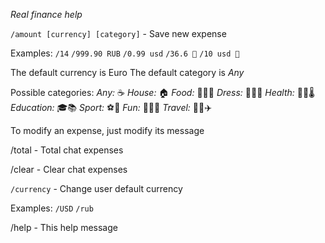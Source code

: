 *Real finance help*
  
  `/amount [currency] [category]` - Save new expense
  
  Examples:
  `/14`
  `/999.90 RUB`
  `/0.99 usd`
  `/36.6 💊`
  `/10 usd 🍕`
  
  The default currency is Euro
  The default category is _Any_
  
  Possible categories:
  _Any:_ ☕️
  _House:_ 🏠
  _Food:_ 🍞🍕🍌
  _Dress:_ 👔👠👖
  _Health:_ 💊💉🌡
  _Education:_ 🎓📚
  _Sport:_ ⚽️🏸
  _Fun:_ 🎉🍺🎁
  _Travel:_ 🚕🚂✈️
  
  To modify an expense, just modify its message
  
  /total - Total chat expenses
  
  /clear - Clear chat expenses
  
  `/currency` - Change user default currency
  
  Examples:
  `/USD`
  `/rub`
  
  /help - This help message